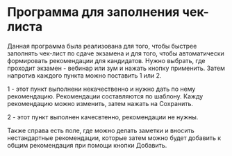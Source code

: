 # Программа для заполнения чек-листа
Данная программа была реализована для того, чтобы быстрее заполнять чек-лист по сдаче экзамена и для того, чтобы автоматически формировать рекомендации для кандидатов. Нужно выбрать, где проходит экзамен - вебинар или зум и нажать кнопку применить. Затем напротив каждого пункта можно поставить 1 или 2.

1 - этот пункт выполнени некачественно и нужно дать по нему рекомендацию. Рекомендации составляются по шаблону. Кажду рекомендацию можно изменить, затем нажать на Сохранить.

2 - этот пункт выполнен качесвтенно, рекомендации не нужны.

Также справа есть поле, где можно делать заметки и вносить нестандартные рекомендации, которые затем можно будет добавить к общим рекомендация при помощи кнопки Добавить.
